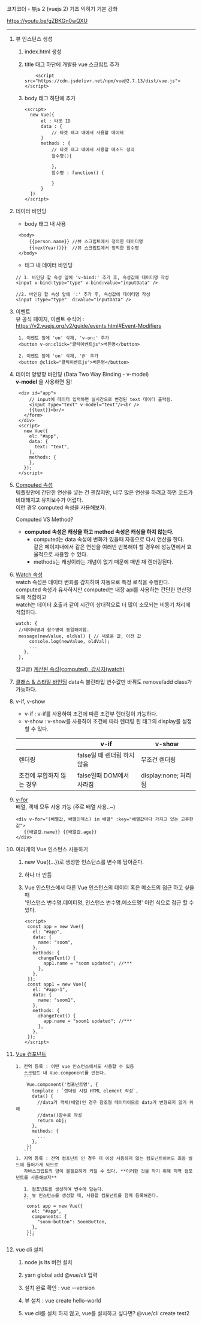 코지코더 - 뷰js 2 (vuejs 2) 기초 익히기 기본 강좌

https://youtu.be/gZBKGn0wQXU

---

1.  뷰 인스턴스 생성

    1. index.html 생성
    2. title 태그 하단에 개발용 vue 스크립트 추가
       ```
           <script src="https://cdn.jsdelivr.net/npm/vue@2.7.13/dist/vue.js"></script>
       ```
    3. body 태그 하단에 추가

       ```
       <script>
         new Vue({
             el : 타겟 ID
             data : {
                 // 타겟 태그 내에서 사용할 데이터
             }
             methods : {
                 // 타겟 태그 내에서 사용할 메소드 정의
                 함수명(){

                 },
                 함수명 : function() {

                 }
             }
         })
       </script>
       ```

2.  데이터 바인딩

    - body 태그 내 사용

    ```
     <body>
         {{person.name}} //뷰 스크립트에서 정의한 데이터명
         {{nextYear()}}  //뷰 스크립트에서 정의한 함수명
     </body>
    ```

    - 태그 내 데이터 바인딩

    ```
    // 1. 바인딩 할 속성 앞에 'v-bind:' 추가 후, 속성값에 데이터명 작성
    <input v-bind:type="type" v-bind:value="inputData" />

    //2. 바인딩 할 속성 앞에 ':' 추가 후, 속성값에 데이터명 작성
    <input :type="type"  d:value="inputData" />
    ```

3.  이벤트  
    뷰 공식 페이지, 이벤트 수식어 : https://v2.vuejs.org/v2/guide/events.html#Event-Modifiers

    ```
     1. 이벤트 앞에 'on' 삭제, 'v-on:' 추가
     <button v-on:click="클릭이벤트js">버튼명</button>

     2. 이벤트 앞에 'on' 삭제, '@' 추가
     <button @click="클릭이벤트js">버튼명</button>
    ```

4.  데이터 양방향 바인딩 (Data Two Way Binding - v-model)  
    **v-model** 을 사용하면 됨!

    ```
     <div id="app">
         // input에 데이터 입력하면 실시간으로 변경된 text 데이터 출력됨.
         <input type="text" v-model="text"/><br />
         {{text}}<br/>
       </form>
     </div>
     <script>
       new Vue({
         el: "#app",
         data: {
           text: "text",
         },
         methods: {
         },
       });
     </script>
    ```

5.  [Computed 속성](https://v2.vuejs.org/v2/guide/computed.html)  
    템플릿안에 간단한 연산을 넣는 건 괜찮지만, 너무 많은 연산을 하려고 하면 코드가 비대해지고 유지보수가 어렵다.  
    이런 경우 computed 속성을 사용해보자.

    Computed VS Method?

    - **computed 속성은 캐싱을 하고 method 속성은 캐싱을 하지 않는다.**
      - computed는 data 속성에 변화가 있을때 자동으로 다시 연산을 한다.  
        같은 페이지내에서 같은 연산을 여러번 반복해야 할 경우에 성능면에서 효율적으로 사용할 수 있다.
      - methods는 캐싱이라는 개념이 없기 때문에 매번 재 렌더링된다.

6.  [Watch 속성](https://v2.vuejs.org/v2/guide/computed.html#Watchers)  
    watch 속성은 데이터 변화를 감지하여 자동으로 특정 로직을 수행한다.  
    computed 속성과 유사하지만 computed는 내장 api를 사용하는 간단한 연산정도에 적합하고  
    watch는 데이터 호출과 같이 시간이 상대적으로 더 많이 소모되는 비동기 처리에 적합하다.

    ```
    watch: {
     //데이터명과 함수명이 동일해야함.
     message(newValue, oldVal) { // 새로운 값, 이전 값
         console.log(newValue, oldVal);
         ...
       },
     },
    ```

    참고글) [계산된 속성(computed), 감시자(watch)](http://hong.adfeel.info/frontend/%EA%B3%84%EC%82%B0%EB%90%9C-%EC%86%8D%EC%84%B1computed-%EA%B0%90%EC%8B%9C%EC%9E%90watch/)

7.  [클래스 & 스타일 바인딩](https://v2.vuejs.org/v2/guide/class-and-style.html)
    data속 불린타입 변수값만 바꿔도 remove/add class가 가능하다.

8.  v-if, v-show

    - v-if : v-if를 사용하여 조건에 따른 조건부 렌더링이 가능하다.
    - v-show : v-show를 사용하여 조건에 따라 렌더링 된 태그의 display를 설정 할 수 있다.

    |                           | v-if                        | v-show               |
    | ------------------------- | --------------------------- | -------------------- |
    | 렌더링                    | false일 때 렌더링 하지 않음 | 무조건 렌더링        |
    | 조건에 부합하지 않는 경우 | false일때 DOM에서 사라짐    | display:none; 처리됨 |

9.  [v-for](https://v2.vuejs.org/v2/guide/list.html)  
     배열, 객체 모두 사용 가능 (주로 배열 사용..~)

    ```
    <div v-for="(배열값, 배열인덱스) in 배열" :key="배열값마다 가지고 있는 고유한 값">
       {{배열값.name}} {{배열값.age}}
    </div>
    ```

10. 여러개의 Vue 인스턴스 사용하기

    1. new Vue({...})로 생성한 인스턴스를 변수에 담아준다.
    2. 하나 더 만듬
    3. Vue 인스턴스에서 다른 Vue 인스턴스의 데이터 혹은 메소드의 접근 하고 싶을 때  
        '인스턴스 변수명.데이터명, 인스턴스 변수명.메소드명' 이런 식으로 접근 할 수 있다.

       ```
       <script>
        const app = new Vue({
          el: "#app",
          data: {
            name: "soom",
          },
          methods: {
            changeText() {
              app1.name = "soom updated"; //***
            },
          },
        });
        const app1 = new Vue({
          el: "#app-1",
          data: {
            name: "soom1",
          },
          methods: {
            changeText() {
              app.name = "soom1 updated"; //***
            },
          },
        });
       </script>
       ```

11. [Vue 컴포넌트](https://v2.vuejs.org/v2/guide/components.html)

        1. 전역 등록 : 어떤 vue 인스턴스에서도 사용할 수 있음
           스크립트 내 Vue.component를 만든다.
           ```
            Vue.component('컴포넌트명', {
              template : `렌더링 시킬 HTML element 작성`,
              data() {
                //data가 객체(배열)인 경우 참조형 데이터이므로 data가 변형되지 않기 위해
                //data()함수로 작성
                return obj;
              },
              methods: {
                ...
              },
            })
           ```
        1. 지역 등록 : 전역 컴포넌트 인 경우 더 이상 사용하지 않는 컴포넌트이여도 최종 빌드에 들어가게 되므로
           자바스크립트의 양이 불필요하게 커질 수 있다. **이러한 것을 막기 위해 지역 컴포넌트를 사용해보자**

           1. 컴포넌트를 생성하여 변수에 담는다.
           2. 뷰 인스턴스를 생성할 때, 사용할 컴포넌트를 함께 등록해준다.
           ```
            const app = new Vue({
              el: "#app",
              components: {
                "soom-button": SoomButton,
              },
            });
            ```

12. vue cli 설치

    1. node js lts 버전 설치
    2. yarn global add @vue/cli 입력
    3. 설치 완료 확인 : vue --version
    4. 뷰 설치 : vue create hello-world

    5. vue cli를 설치 하지 않고, vue를 설치하고 싶다면? @vue/cli create test2
